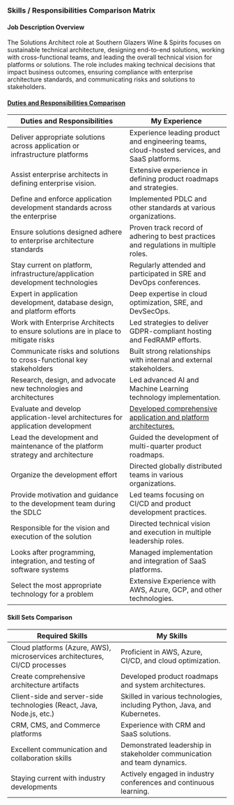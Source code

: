 ### Skills / Responsibilities Comparison Matrix

#### Job Description Overview
The Solutions Architect role at Southern Glazers Wine & Spirits focuses on sustainable technical architecture, designing end-to-end solutions, working with cross-functional teams, and leading the overall technical vision for platforms or solutions. The role includes making technical decisions that impact business outcomes, ensuring compliance with enterprise architecture standards, and communicating risks and solutions to stakeholders.

#### [Duties and Responsibilities Comparison](https://www.linkedin.com/in/qwbillings/)

| **Duties and Responsibilities** | **My Experience** |
|--------------------------------|---------------------|
| Deliver appropriate solutions across application or infrastructure platforms | Experience leading product and engineering teams, cloud-hosted services, and SaaS platforms. |
| Assist enterprise architects in defining enterprise vision. | Extensive experience in defining product roadmaps and strategies. |
| Define and enforce application development standards across the enterprise | Implemented PDLC and other standards at various organizations. |
| Ensure solutions designed adhere to enterprise architecture standards | Proven track record of adhering to best practices and regulations in multiple roles. |
| Stay current on platform, infrastructure/application development technologies | Regularly attended and participated in SRE and DevOps conferences. |
| Expert in application development, database design, and platform efforts | Deep expertise in cloud optimization, SRE, and DevSecOps. |
| Work with Enterprise Architects to ensure solutions are in place to mitigate risks | Led strategies to deliver GDPR-compliant hosting and FedRAMP efforts. |
| Communicate risks and solutions to cross-functional key stakeholders | Built strong relationships with internal and external stakeholders. |
| Research, design, and advocate new technologies and architectures | Led advanced AI and Machine Learning technology implementation. |
| Evaluate and develop application-level architectures for application development | [Developed comprehensive application and platform architectures.](images/Global%20Corp%20Auth%20Flow.jpg) |
| Lead the development and maintenance of the platform strategy and architecture | Guided the development of multi-quarter product roadmaps. |
| Organize the development effort | Directed globally distributed teams in various organizations. |
| Provide motivation and guidance to the development team during the SDLC | Led teams focusing on CI/CD and product development practices. |
| Responsible for the vision and execution of the solution | Directed technical vision and execution in multiple leadership roles. |
| Looks after programming, integration, and testing of software systems | Managed implementation and integration of SaaS platforms. |
| Select the most appropriate technology for a problem | Extensive Experience with AWS, Azure, GCP, and other technologies. |

#### Skill Sets Comparison

| **Required Skills** | **My Skills** |
|---------------------|-----------------|
| Cloud platforms (Azure, AWS), microservices architectures, CI/CD processes | Proficient in AWS, Azure, CI/CD, and cloud optimization. |
| Create comprehensive architecture artifacts | Developed product roadmaps and system architectures. |
| Client-side and server-side technologies (React, Java, Node.js, etc.) | Skilled in various technologies, including Python, Java, and Kubernetes. |
| CRM, CMS, and Commerce platforms | Experience with CRM and SaaS solutions. |
| Excellent communication and collaboration skills | Demonstrated leadership in stakeholder communication and team dynamics. |
| Staying current with industry developments | Actively engaged in industry conferences and continuous learning. |
